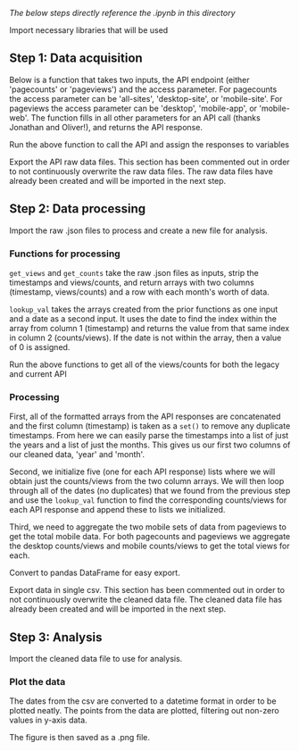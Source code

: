 _The below steps directly reference the .ipynb in this directory_

Import necessary libraries that will be used

## Step 1: Data acquisition

Below is a function that takes two inputs, the API endpoint (either 'pagecounts' or 'pageviews') and the access parameter. For pagecounts the access parameter can be 'all-sites', 'desktop-site', or 'mobile-site'. For pageviews the access parameter can be 'desktop', 'mobile-app', or 'mobile-web'. The function fills in all other parameters for an API call (thanks Jonathan and Oliver!), and returns the API response.

Run the above function to call the API and assign the responses to variables

Export the API raw data files. This section has been commented out in order to not continuously overwrite the raw data files. The raw data files have already been created and will be imported in the next step.

## Step 2: Data processing

Import the raw .json files to process and create a new file for analysis.

### Functions for processing

`get_views` and `get_counts` take the raw .json files as inputs, strip the timestamps and views/counts, and return arrays with two columns (timestamp, views/counts) and a row with each month's worth of data.

`lookup_val` takes the arrays created from the prior functions as one input and a date as a second input. It uses the date to find the index within the array from column 1 (timestamp) and returns the value from that same index in column 2 (counts/views). If the date is not within the array, then a value of 0 is assigned.

Run the above functions to get all of the views/counts for both the legacy and current API

### Processing

First, all of the formatted arrays from the API responses are concatenated and the first column (timestamp) is taken as a `set()` to remove any duplicate timestamps. From here we can easily parse the timestamps into a list of just the years and a list of just the months. This gives us our first two columns of our cleaned data, 'year' and 'month'.

Second, we initialize five (one for each API response) lists where we will obtain just the counts/views from the two column arrays. We will then loop through all of the dates (no duplicates) that we found from the previous step and use the `lookup_val` function to find the corresponding counts/views for each API response and append these to lists we initialized.

Third, we need to aggregate the two mobile sets of data from pageviews to get the total mobile data. For both pagecounts and pageviews we aggregate the desktop counts/views and mobile counts/views to get the total views for each.

Convert to pandas DataFrame for easy export.

Export data in single csv. This section has been commented out in order to not continuously overwrite the cleaned data file. The cleaned data file has already been created and will be imported in the next step.

## Step 3: Analysis

Import the cleaned data file to use for analysis.

### Plot the data

The dates from the csv are converted to a datetime format in order to be plotted neatly. The points from the data are plotted, filtering out non-zero values in y-axis data.

The figure is then saved as a .png file.